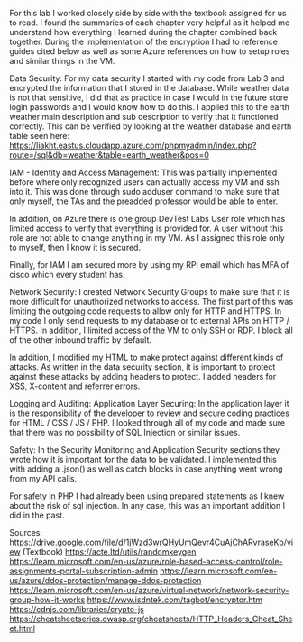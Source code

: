 For this lab I worked closely side by side with the textbook assigned for us to read. I found the summaries of each chapter very helpful as it helped me understand how everything I learned during the chapter combined back together. During the implementation of the encryption I had to reference guides cited below as well as some Azure references on how to setup roles and similar things in the VM.

Data Security:
For my data security I started with my code from Lab 3 and encrypted the information that I stored in the database. While weather data is not that sensitive, I did that as practice in case I would in the future store login passwords and I would know how to do this. I applied this to the earth weather main description and sub description to verify that it functioned correctly. 
This can be verified by looking at the weather database and earth table seen here:
https://liakht.eastus.cloudapp.azure.com/phpmyadmin/index.php?route=/sql&db=weather&table=earth_weather&pos=0

IAM - Identity and Access Management:
This was partially implemented before where only recognized users can actually access my VM and ssh into it. This was done through sudo adduser command to make sure that only myself, the TAs and the preadded professor would be able to enter. 

In addition, on Azure there is one group DevTest Labs User role which has limited access to verify that everything is provided for. A user without this role are not able to change anything in my VM. As I assigned this role only to myself, then I know it is secured. 

Finally, for IAM I am secured more by using my RPI email which has MFA of cisco which every student has.

Network Security:
I created Network Security Groups to make sure that it is more difficult for unauthorized networks to access. The first part of this was limiting the outgoing code requests to allow only for HTTP and HTTPS. In my code I only send requests to my database or to external APIs on HTTP / HTTPS. In addition, I limited access of the VM to only SSH or RDP. I block all of the other inbound traffic by default.  

In addition, I modified my HTML to make protect against different kinds of attacks. As written in the data security section, it is important to protect against these attacks by adding headers to protect. I added headers for XSS, X-content and referrer errors.

Logging and Auditing:
Application Layer Securing: 
In the application layer it is the responsibility of the developer to review and secure coding practices for HTML / CSS / JS / PHP. I looked through all of my code and made sure that there was no possibility of SQL Injection or similar issues.  

Safety:
In the Security Monitoring and Application Security sections they wrote how it is important for the data to be validated. I implemented this with adding a .json() as well as catch blocks in case anything went wrong from my API calls. 

For safety in PHP I had already been using prepared statements as I knew about the risk of sql injection. In any case, this was an important addition I did in the past.  

Sources:
https://drive.google.com/file/d/1jWzd3wrQHyUmQevr4CuAjChARvraseKb/view (Textbook)
https://acte.ltd/utils/randomkeygen
https://learn.microsoft.com/en-us/azure/role-based-access-control/role-assignments-portal-subscription-admin
https://learn.microsoft.com/en-us/azure/ddos-protection/manage-ddos-protection 
https://learn.microsoft.com/en-us/azure/virtual-network/network-security-group-how-it-works 
https://www.isdntek.com/tagbot/encryptor.htm
https://cdnjs.com/libraries/crypto-js 
https://cheatsheetseries.owasp.org/cheatsheets/HTTP_Headers_Cheat_Sheet.html 

